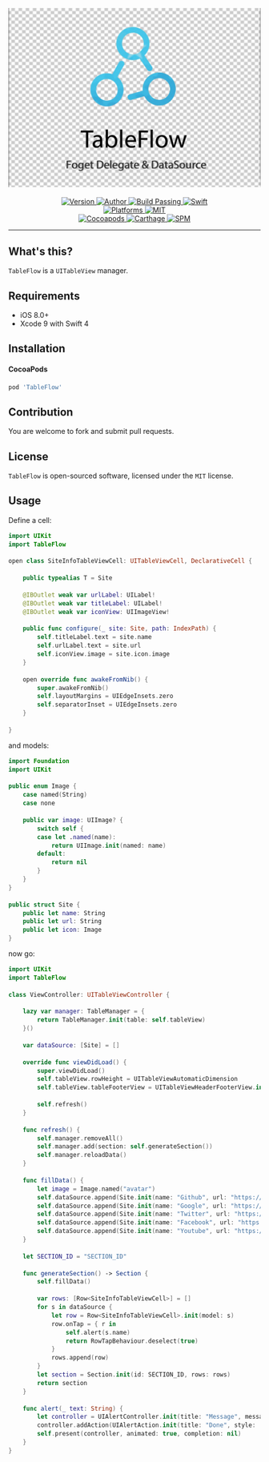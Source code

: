 <p align="center">
  <img src="./Assets/TableFlow.jpg" alt="TableFlow"><br/>
  <br/><a href="https://cocoapods.org/pods/TableFlow">
  <img alt="Version" src="https://img.shields.io/badge/version-1.0.0-brightgreen.svg">
  <img alt="Author" src="https://img.shields.io/badge/author-Meniny-blue.svg">
  <img alt="Build Passing" src="https://img.shields.io/badge/build-passing-brightgreen.svg">
  <img alt="Swift" src="https://img.shields.io/badge/swift-4.0%2B-orange.svg">
  <br/>
  <img alt="Platforms" src="https://img.shields.io/badge/platform-iOS-lightgrey.svg">
  <img alt="MIT" src="https://img.shields.io/badge/license-MIT-blue.svg">
  <br/>
  <img alt="Cocoapods" src="https://img.shields.io/badge/cocoapods-compatible-brightgreen.svg">
  <img alt="Carthage" src="https://img.shields.io/badge/carthage-working%20on-red.svg">
  <img alt="SPM" src="https://img.shields.io/badge/swift%20package%20manager-working%20on-red.svg">
  </a>
</p>

***

## What's this?

`TableFlow` is a `UITableView` manager.

## Requirements

* iOS 8.0+
* Xcode 9 with Swift 4

## Installation

#### CocoaPods

```ruby
pod 'TableFlow'
```

## Contribution

You are welcome to fork and submit pull requests.

## License

`TableFlow` is open-sourced software, licensed under the `MIT` license.

## Usage

Define a cell:

```swift
import UIKit
import TableFlow

open class SiteInfoTableViewCell: UITableViewCell, DeclarativeCell {

    public typealias T = Site
    
    @IBOutlet weak var urlLabel: UILabel!
    @IBOutlet weak var titleLabel: UILabel!
    @IBOutlet weak var iconView: UIImageView!
    
    public func configure(_ site: Site, path: IndexPath) {
        self.titleLabel.text = site.name
        self.urlLabel.text = site.url
        self.iconView.image = site.icon.image
    }
    
    open override func awakeFromNib() {
        super.awakeFromNib()
        self.layoutMargins = UIEdgeInsets.zero
        self.separatorInset = UIEdgeInsets.zero
    }
    
}
```

and models:

```swift
import Foundation
import UIKit

public enum Image {
    case named(String)
    case none
    
    public var image: UIImage? {
        switch self {
        case let .named(name):
            return UIImage.init(named: name)
        default:
            return nil
        }
    }
}

public struct Site {
    public let name: String
    public let url: String
    public let icon: Image
}
```

now go:

```swift
import UIKit
import TableFlow

class ViewController: UITableViewController {

    lazy var manager: TableManager = {
        return TableManager.init(table: self.tableView)
    }()
    
    var dataSource: [Site] = []
    
    override func viewDidLoad() {
        super.viewDidLoad()
        self.tableView.rowHeight = UITableViewAutomaticDimension
        self.tableView.tableFooterView = UITableViewHeaderFooterView.init()
        
        self.refresh()
    }

    func refresh() {
        self.manager.removeAll()
        self.manager.add(section: self.generateSection())
        self.manager.reloadData()
    }
    
    func fillData() {
        let image = Image.named("avatar")
        self.dataSource.append(Site.init(name: "Github", url: "https://github.com", icon: image))
        self.dataSource.append(Site.init(name: "Google", url: "https://google.com", icon: image))
        self.dataSource.append(Site.init(name: "Twitter", url: "https://twitter.com", icon: image))
        self.dataSource.append(Site.init(name: "Facebook", url: "https://facebook.com", icon: image))
        self.dataSource.append(Site.init(name: "Youtube", url: "https://youtube.com", icon: image))
    }
    
    let SECTION_ID = "SECTION_ID"
    
    func generateSection() -> Section {
        self.fillData()
        
        var rows: [Row<SiteInfoTableViewCell>] = []
        for s in dataSource {
            let row = Row<SiteInfoTableViewCell>.init(model: s)
            row.onTap = { r in
                self.alert(s.name)
                return RowTapBehaviour.deselect(true)
            }
            rows.append(row)
        }
        let section = Section.init(id: SECTION_ID, rows: rows)
        return section
    }
    
    func alert(_ text: String) {
        let controller = UIAlertController.init(title: "Message", message: text, preferredStyle: .alert)
        controller.addAction(UIAlertAction.init(title: "Done", style: .cancel, handler: nil))
        self.present(controller, animated: true, completion: nil)
    }
}
```